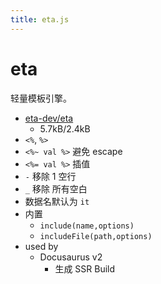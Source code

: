 ```yaml
---
title: eta.js
---
```


# eta

轻量模板引擎。

- [eta-dev/eta](https://github.com/eta-dev/eta)
  - 5.7kB/2.4kB
- `<%`, `%>`
- `<%~ val %>` 避免 escape
- `<%= val %>` 插值
- `-` 移除 1 空行
- `_` 移除 所有空白
- 数据名默认为 `it`
- 内置
  - `include(name,options)`
  - `includeFile(path,options)`
- used by
  - Docusaurus v2
    - 生成 SSR Build
